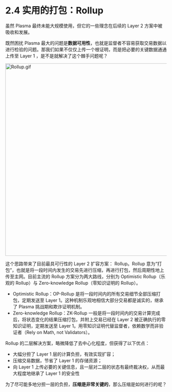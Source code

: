 # 2.4 实用的打包：Rollup

虽然 Plasma 最终未能大规模使用，但它的一些理念在后续的 Layer 2 方案中被吸收和发展。

既然困扰 Plasma 最大的问题是**数据可用性**，也就是监督者不容易获取交易数据以进行检验的问题。那我们如果不仅仅上传一个根证明，而是把必要的关键数据通通上传至 Layer 1 ，是不是就解决了这个棘手问题呢？

<img src="https://cdn.myfirst.io/layer2/assets/2.4.1.gif" width="600px" alt="Rollup.gif" />

这个思路带来了目前最具可行性的 Layer 2 扩容方案： Rollup。Rollup 意为“打包”，也就是将一段时间内发生的交易先进行压缩，再进行打包，然后周期性地上传至主网。目前主流的 Rollup 方案分为两大路线，分别为 Optimistic Rollup（乐观的 Rollup）与 Zero-knowledge Rollup（零知识证明的 Rollup）。

- Optimistic Rollup：OP-Rollup 是将一段时间内的所有交易细节全部压缩打包，定期发送至 Layer 1。这种机制乐观地相信大部分交易都是诚实的，继承了 Plasma 挑战期和欺诈证明机制。
- Zero-knowledge Rollup：ZK-Rollup 一般是将一段时间内的交易计算完成后，将状态变化的结果压缩打包，并附上交易已经在 Layer 2 被正确执行的零知识证明，定期发送至 Layer 1。用零知识证明代替监督者，依赖数学而非验证者（Rely on Math, not Validators）。

Rollup 的二层解决方案，略微降低了去中心化程度，但获得了以下优点：

- 大幅分担了 Layer 1 层的计算负担，有效实现扩容；
- 压缩交易数据，节省了 Layer 1 的存储资源；
- 向 Layer 1 上传必要的关键信息，且一层对二层的状态有最终裁决权，从而最大程度地继承了 Layer 1 的安全性

为了尽可能多地分担一层的负担，**压缩是非常关键的**，那么压缩是如何进行的呢？

<GithubAvatar owner='lxdao-official' repo='myfirstlayer2-frontend' path='mdx/zh/2.4-rollup.md' />

<EditChapter url='https://github.com/lxdao-official/myfirstlayer2-frontend/blob/main/mdx/zh/2.4-rollup.md' />
